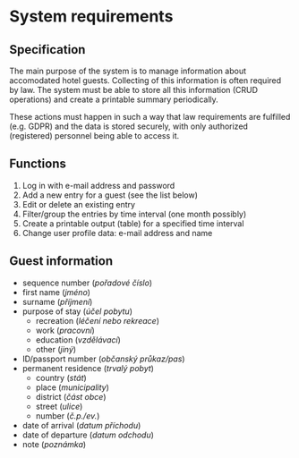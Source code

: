 # System requirements

## Specification

The main purpose of the system is to manage information about accomodated
hotel guests. Collecting of this information is often required by law.
The system must be able to store all this information (CRUD operations) and
create a printable summary periodically.

These actions must happen in such a way that law requirements are fulfilled
(e.g. GDPR) and the data is stored securely, with only authorized (registered)
personnel being able to access it.

## Functions

1. Log in with e-mail address and password
2. Add a new entry for a guest (see the list below)
3. Edit or delete an existing entry
4. Filter/group the entries by time interval (one month possibly)
5. Create a printable output (table) for a specified time interval
6. Change user profile data: e-mail address and name

## Guest information

- sequence number (_pořadové číslo_)
- first name (_jméno_)
- surname (_příjmení_)
- purpose of stay (_účel pobytu_)
    - recreation (_léčení nebo rekreace_)
    - work (_pracovní_)
    - education (_vzdělávací_)
    - other (_jiný_)
- ID/passport number (_občanský průkaz/pas_)
- permanent residence (_trvalý pobyt_)
    - country (_stát_)
    - place (_municipality_)
    - district (_část obce_)
    - street (_ulice_)
    - number (_č.p./ev._)
- date of arrival (_datum příchodu_)
- date of departure (_datum odchodu_)
- note (_poznámka_)
